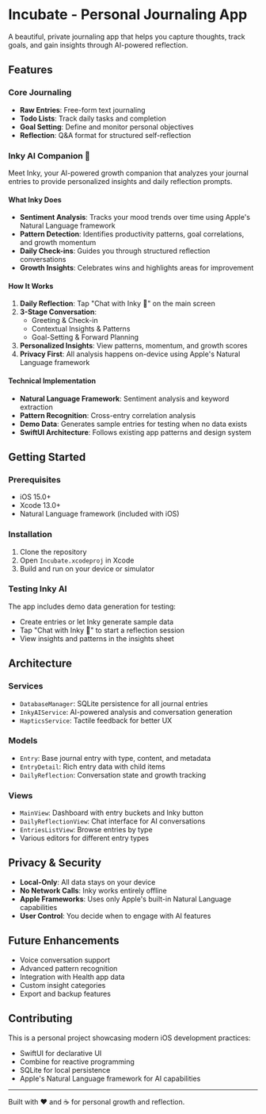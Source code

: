 # Incubate - Personal Journaling App

A beautiful, private journaling app that helps you capture thoughts, track goals, and gain insights through AI-powered reflection.

## Features

### Core Journaling
- **Raw Entries**: Free-form text journaling
- **Todo Lists**: Track daily tasks and completion
- **Goal Setting**: Define and monitor personal objectives
- **Reflection**: Q&A format for structured self-reflection

### Inky AI Companion 🐙
Meet Inky, your AI-powered growth companion that analyzes your journal entries to provide personalized insights and daily reflection prompts.

#### What Inky Does
- **Sentiment Analysis**: Tracks your mood trends over time using Apple's Natural Language framework
- **Pattern Detection**: Identifies productivity patterns, goal correlations, and growth momentum
- **Daily Check-ins**: Guides you through structured reflection conversations
- **Growth Insights**: Celebrates wins and highlights areas for improvement

#### How It Works
1. **Daily Reflection**: Tap "Chat with Inky 🐙" on the main screen
2. **3-Stage Conversation**: 
   - Greeting & Check-in
   - Contextual Insights & Patterns
   - Goal-Setting & Forward Planning
3. **Personalized Insights**: View patterns, momentum, and growth scores
4. **Privacy First**: All analysis happens on-device using Apple's Natural Language framework

#### Technical Implementation
- **Natural Language Framework**: Sentiment analysis and keyword extraction
- **Pattern Recognition**: Cross-entry correlation analysis
- **Demo Data**: Generates sample entries for testing when no data exists
- **SwiftUI Architecture**: Follows existing app patterns and design system

## Getting Started

### Prerequisites
- iOS 15.0+
- Xcode 13.0+
- Natural Language framework (included with iOS)

### Installation
1. Clone the repository
2. Open `Incubate.xcodeproj` in Xcode
3. Build and run on your device or simulator

### Testing Inky AI
The app includes demo data generation for testing:
- Create entries or let Inky generate sample data
- Tap "Chat with Inky 🐙" to start a reflection session
- View insights and patterns in the insights sheet

## Architecture

### Services
- `DatabaseManager`: SQLite persistence for all journal entries
- `InkyAIService`: AI-powered analysis and conversation generation
- `HapticsService`: Tactile feedback for better UX

### Models
- `Entry`: Base journal entry with type, content, and metadata
- `EntryDetail`: Rich entry data with child items
- `DailyReflection`: Conversation state and growth tracking

### Views
- `MainView`: Dashboard with entry buckets and Inky button
- `DailyReflectionView`: Chat interface for AI conversations
- `EntriesListView`: Browse entries by type
- Various editors for different entry types

## Privacy & Security

- **Local-Only**: All data stays on your device
- **No Network Calls**: Inky works entirely offline
- **Apple Frameworks**: Uses only Apple's built-in Natural Language capabilities
- **User Control**: You decide when to engage with AI features

## Future Enhancements

- Voice conversation support
- Advanced pattern recognition
- Integration with Health app data
- Custom insight categories
- Export and backup features

## Contributing

This is a personal project showcasing modern iOS development practices:
- SwiftUI for declarative UI
- Combine for reactive programming
- SQLite for local persistence
- Apple's Natural Language framework for AI capabilities

---

Built with ❤️ and ☕ for personal growth and reflection.